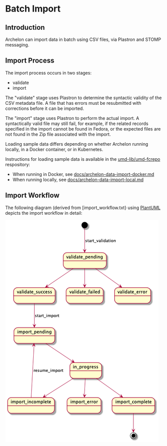 # Batch Import

## Introduction

Archelon can import data in batch using CSV files, via Plastron and STOMP
messaging.

## Import Process

The import process occurs in two stages:

* validate
* import

The "validate" stage uses Plastron to determine the syntactic validity of the
CSV metadata file. A file that has errors must be resubmitted with corrections
before it can be imported.

The "import" stage uses Plastron to perform the actual import. A syntactically
valid file may still fail, for example, if the related records specified in the
import cannot be found in Fedora, or the expected files are not found in the Zip
file associated with the import.

Loading sample data differs depending on whether Archelon running locally,
in a Docker container, or in Kubernetes.

Instructions for loading sample data is available in the
[umd-lib/umd-fcrepo][umd-fcrepo] respository:

* When running in Docker, see
  [docs/archelon-data-import-docker.md][archelon-data-import-docker]
* When running locally, see
  [docs/archelon-data-import-local.md][archelon-data-import-local]

## Import Workflow

The following diagram (derived from [import_workflow.txt} using
[PlantUML](https://plantuml.com/) depicts the import workflow in detail:

![Import Workflow](import_workflow.png)

[archelon-data-import-docker]: https://github.com/umd-lib/umd-fcrepo/blob/main/docs/archelon-data-import-docker.md
[archelon-data-import-local]: https://github.com/umd-lib/umd-fcrepo/blob/main/docs/archelon-data-import-local.md
[umd-fcrepo]: https://github.com/umd-lib/umd-fcrepo
